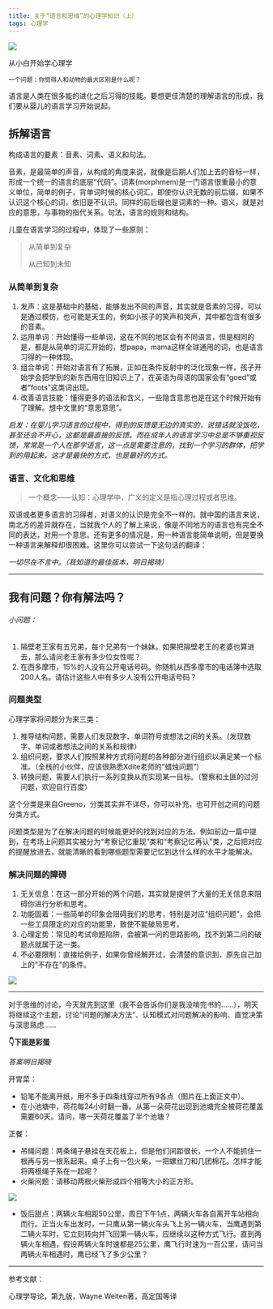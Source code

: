 ```yaml
---
title: 关于“语言和思维”的心理学知识（上）
tags: 心理学
---
```

![](https://ws1.sinaimg.cn/large/006tKfTcgy1fhnb764ijnj30sg0cidh1.jpg)

从小白开始学心理学

```
一个问题：你觉得人和动物的最大区别是什么呢？
```

语言是人类在很多能的进化之后习得的技能。要想更佳清楚的理解语言的形成，我们要从婴儿的语言学习开始说起。

## 拆解语言

构成语言的要素：音素、词素、语义和句法。

音素，是最简单的声音，从构成的角度来说，就像是后期人们加上去的音标一样，形成一个统一的语言的底层“代码”。词素(morphmem)是一门语言很重最小的意义单位，简单的例子，背单词时候的核心词汇，即使你认识无数的前后缀，如果不认识这个核心的词，依旧是不认识。同样的前后缀也是词素的一种。语义，就是对应的意思，与事物的指代关系。句法，语言的规则和结构。

儿童在语言学习的过程中，体现了一些原则：

> 从简单到复杂
>
> 从已知到未知

### 从简单到复杂

1. 发声：这是基础中的基础，能够发出不同的声音，其实就是音素的习得，可以是通过模仿，也可能是天生的，例如小孩子的笑声和哭声，其中都包含有很多的音素。
2. 运用单词：开始懂得一些单词，这在不同的地区会有不同语言，但是相同的是，都是从简单的词汇开始的，想papa，mama这样全球通用的词，也是语言习得的一种体现。
3. 组合单词：开始对语言有了拓展，正如在条件反射中的泛化现象一样，孩子开始学会把学到的新东西用在旧知识上了，在英语为母语的国家会有“goed”或者“foots”这类词出现。
4. 改善语言技能：懂得更多的语法和含义，一些隐含意思也是在这个时候开始有了理解。想中文里的“意思意思”。

*启发：在婴儿学习语言的过程中，得到的反馈是无边的真实的，说错话就没饭吃，甚至还会不开心，这都是最直接的反馈。而在成年人的语言学习中总是不够重视反馈，常常是一个人在那学语言，这一点是需要注意的，找到一个学习的群体，把学到的用起来，这才是最快的方式，也是最好的方式。*

### 语言、文化和思维

> 一个概念——认知：心理学中，广义的定义是指心理过程或者思维。

双语或者更多语言的习得者，对语义的认识是完全不一样的。就中国的语言来说，南北方的差异就存在，当就我个人的了解上来说，像是不同地方的语言也有完全不同的表达，对用一个意思。还有更多的情况是，用一种语言能简单说明，但是要换一种语言来解释却很困难。这里你可以尝试一下这句话的翻译：

*一切尽在不言中。（我知道的最佳版本，明日揭晓）*

---

## 我有问题？你有解法吗？

###### 小问题：

1. 隔壁老王家有五兄弟，每个兄弟有一个妹妹。如果把隔壁老王的老婆也算进去，那么请问老王家有多少位女性呢？
2. 在西多摩市，15%的人没有公开电话号码。你随机从西多摩市的电话簿中选取200人名。请估计这些人中有多少人没有公开电话号码？

### 问题类型

心理学家将问题分为来三类：

1. 推导结构问题，需要人们发现数字、单词符号或想法之间的关系。（发现数字、单词或者想法之间的关系和规律）
2. 组织问题，要求人们按照某种方式将问题的各种部分进行组织以满足某一个标准。（全栈的小伙伴，应该很熟悉Xdite老师的“蜡烛问题”）
3. 转换问题，需要人们执行一系列变换从而实现某一目标。（警察和土匪的过河问题，欢迎自行百度）

这个分类是来自Greeno，分类其实并不详尽，你可以补充，也可开创之间的问题分类方式。

问题类型是为了在解决问题的时候能更好的找到对应的方法。例如前边一篇中提到，在考场上问题其实被分为“考察记忆重现”类和“考察记忆再认”类，之后把对应的提醒放进去，就能清晰的看到哪些题型需要记忆到达什么样的水平才能解决。

### 解决问题的障碍

1. 无关信息：在这一部分开始的两个问题，其实就是提供了大量的无关信息来阻碍你进行分析和思考。
2. 功能固着：一些简单的印象会阻碍我们的思考，特别是对应“组织问题”，会把一些工具限定的对应的功能里，致使不能破局思考。
3. 心理定势：常见的考试命题陷阱，会被第一问的思路影响，找不到第二问的破题点就属于这一类。
4. 不必要限制：直接给例子，如果你曾经解开过，会清楚的意识到，原先自己加上的“不存在”的条件。

![](https://ws1.sinaimg.cn/large/006tKfTcgy1fhnams67w6j30jw0jqtcr.jpg)

---

对于思维的讨论，今天就先到这里（我不会告诉你们是我没啃完书的……），明天将继续这个主题，讨论“问题的解决方法”、认知模式对问题解决的影响、直觉决策与深思熟虑……

**👇下面是彩蛋**

*答案明日揭晓*

开胃菜：

- 铅笔不能离开纸，用不多于四条线穿过所有9各点（图片在上面正文中）。
- 在小池塘中，荷花每24小时翻一番。从第一朵荷花出现到池塘完全被荷花覆盖需要60天。请问，哪一天荷花覆盖了半个池塘？

正餐：

- 吊绳问题：两条绳子悬挂在天花板上，但是他们间距很长，一个人不能抓住一根再与另一根系起来。桌子上有一包火柴，一把螺丝刀和几团棉花。怎样才能将两根绳子系在一起呢？
- 火柴问题：请移动两根火柴形成四个相等大小的正方形。

![](https://ws2.sinaimg.cn/large/006tKfTcgy1fhnb0xymokj30nk18ggoa.jpg)

- 饭后甜点：两辆火车相距50公里，周日下午1点，两辆火车各自离开车站相向而行。正当火车出发时，一只鹰从第一辆火车头飞上另一辆火车，当鹰遇到第二辆火车时，它立刻转向并飞回第一辆火车，应继续以这种方式飞行。直到两辆火车相遇，假设两辆火车时速都是25公里，鹰飞行时速为一百公里，请问当两辆火车相遇时，鹰已经飞了多少公里？

------

参考文献：

心理学导论，第九版，Wayne Weiten著，高定国等译
